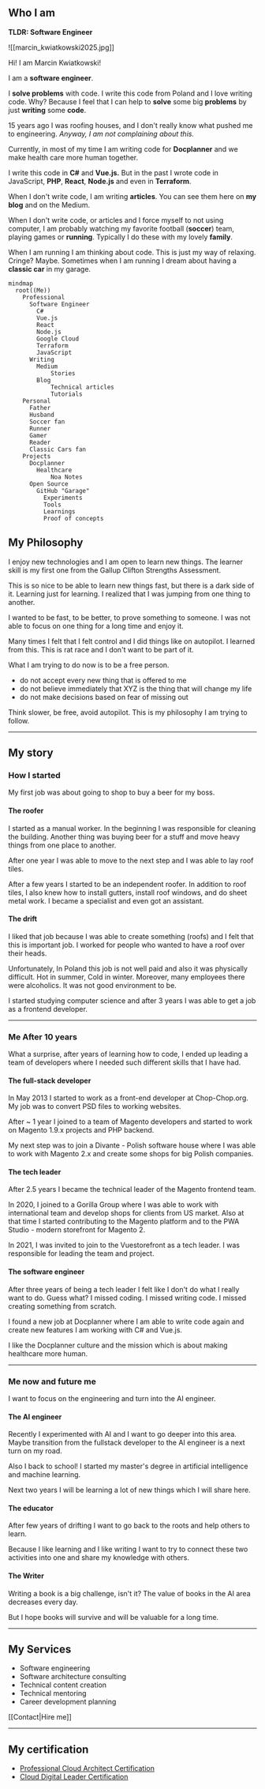 ## Who I am

**TLDR: Software Engineer**

![[marcin_kwiatkowski2025.jpg]]

Hi! I am Marcin Kwiatkowski!

I am a **software engineer**.

I **solve problems** with code. I write this code from Poland and I love writing code. Why? Because I feel that I can help to **solve** some big **problems** by just **writing** some **code**.

15 years ago I was roofing houses, and I don't really know what pushed me to engineering. _Anyway, I am not complaining about this._

Currently, in most of my time I am writing code for **Docplanner** and we make health care more human together.

I write this code in **C#** and **Vue.js.** But in the past I wrote code in JavaScript, **PHP**, **React**, **Node.js** and even in **Terraform**.

When I don't write code, I am writing **articles**. You can see them here on **my blog** and on the Medium.

When I don't write code, or articles and I force myself to not using computer, I am probably watching my favorite football (**soccer**) team, playing games or **running**. Typically I do these with my lovely **family**.

When I am running I am thinking about code. This is just my way of relaxing. Cringe? Maybe. Sometimes when I am running I dream about having a **classic car** in my garage.

```mermaid
mindmap
  root((Me))
    Professional
      Software Engineer
        C#
        Vue.js
        React
        Node.js
        Google Cloud
        Terraform
        JavaScript
      Writing
        Medium
            Stories
        Blog
            Technical articles
            Tutorials
    Personal
      Father
      Husband
      Soccer fan
      Runner
      Gamer
      Reader
      Classic Cars fan
    Projects
      Docplanner
        Healthcare
            Noa Notes
      Open Source
        GitHub "Garage"
          Experiments
          Tools
          Learnings
          Proof of concepts
```

## My Philosophy

I enjoy new technologies and I am open to learn new things. The learner skill is my first one from the Gallup Clifton Strengths Assessment.

This is so nice to be able to learn new things fast, but there is a dark side of it. Learning just for learning. I realized that I was jumping from one thing to another.

I wanted to be fast, to be better, to prove something to someone. I was not able to focus on one thing for a long time and enjoy it.

Many times I felt that I felt control and I did things like on autopilot. I learned from this. This is rat race and I don't want to be part of it.

What I am trying to do now is to be a free person.

- do not accept every new thing that is offered to me
- do not believe immediately that XYZ is the thing that will change my life
- do not make decisions based on fear of missing out

Think slower, be free, avoid autopilot. This is my philosophy I am trying to follow.

---

## My story

### How I started

My first job was about going to shop to buy a beer for my boss.

#### The roofer

I started as a manual worker. In the beginning I was responsible for cleaning the building. Another thing was buying beer for a stuff and move heavy things from one place to another.

After one year I was able to move to the next step and I was able to lay roof tiles.

After a few years I started to be an independent roofer. In addition to roof tiles, I also knew how to install gutters, install roof windows, and do sheet metal work. I became a specialist and even got an assistant.

#### The drift

I liked that job because I was able to create something (roofs) and I felt that this is important job. I worked for people who wanted to have a roof over their heads.

Unfortunately, In Poland this job is not well paid and also it was physically difficult. Hot in summer, Cold in winter. Moreover, many employees there were alcoholics. It was not good environment to be.

I started studying computer science and after 3 years I was able to get a job as a frontend developer.

---

### Me After 10 years

What a surprise, after years of learning how to code, I ended up leading a team of developers where I needed such different skills that I have had.

#### The full-stack developer

In May 2013 I started to work as a front-end developer at Chop-Chop.org. My job was to convert PSD files to working websites.

After ~ 1 year I joined to a team of Magento developers and started to work on Magento 1.9.x projects and PHP backend.

My next step was to join a Divante - Polish software house where I was able to work with Magento 2.x and create some shops for big Polish companies.

#### The tech leader

After 2.5 years I became the technical leader of the Magento frontend team.

In 2020, I joined to a Gorilla Group where I was able to work with international team and develop shops for clients from US market. Also at that time I started contributing to the Magento platform and to the PWA Studio - modern storefront for Magento 2.

In 2021, I was invited to join to the Vuestorefront as a tech leader. I was responsible for leading the team and project.

#### The software engineer

After three years of being a tech leader I felt like I don't do what I really want to do. Guess what? I missed coding. I missed writing code. I missed creating something from scratch.

I found a new job at Docplanner where I am able to write code again and create new features I am working with C# and Vue.js.

I like the Docplanner culture and the mission which is about making healthcare more human.

---

### Me now and future me

I want to focus on the engineering and turn into the AI engineer.

#### The AI engineer

Recently I experimented with AI and I want to go deeper into this area. Maybe transition from the fullstack developer to the AI engineer is a next turn on my road.

Also I back to school! I started my master's degree in artificial intelligence and machine learning.

Next two years I will be learning a lot of new things which I will share here.

#### The educator

After few years of drifting I want to go back to the roots and help others to learn.

Because I like learning and I like writing I want to try to connect these two activities into one and share my knowledge with others.

#### The Writer

Writing a book is a big challenge, isn't it? The value of books in the AI area decreases every day.

But I hope books will survive and will be valuable for a long time.

---

## My Services

- Software engineering
- Software architecture consulting
- Technical content creation
- Technical mentoring
- Career development planning

[[Contact|Hire me]]

---

## My certification

- [Professional Cloud Architect Certification](https://www.credly.com/badges/28268693-91e6-4d53-9104-987a2a22420e/public_url)
- [Cloud Digital Leader Certification](https://www.credly.com/badges/a67a33bf-1b59-4f4d-9330-6f4719df18a2/public_url)
